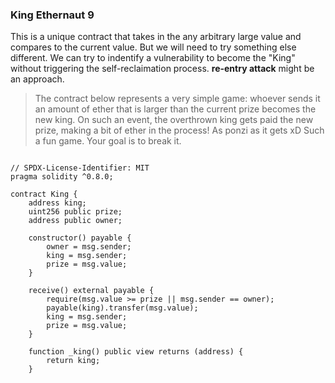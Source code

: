 
### King Ethernaut 9 


This is a unique contract that takes in the any arbitrary large value and compares to the current value. But we will need to try something else different. We can try to indentify a vulnerability to become the "King" 
without triggering the self-reclaimation process. **re-entry attack** might be an approach. 



> The contract below represents a very simple game: whoever sends it an amount of ether that is larger than the current prize becomes the new king. On such an event, the overthrown king gets paid the new prize, making a bit of ether in the process! As ponzi as it gets xD
> Such a fun game. Your goal is to break it.




```

// SPDX-License-Identifier: MIT
pragma solidity ^0.8.0;

contract King {
    address king;
    uint256 public prize;
    address public owner;

    constructor() payable {
        owner = msg.sender;
        king = msg.sender;
        prize = msg.value;
    }

    receive() external payable {
        require(msg.value >= prize || msg.sender == owner);
        payable(king).transfer(msg.value);
        king = msg.sender;
        prize = msg.value;
    }

    function _king() public view returns (address) {
        return king;
    }


```

